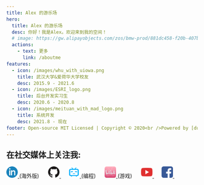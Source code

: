 ```yaml
---
title: Alex 的游乐场
hero:
  title: Alex 的游乐场
  desc: 你好！我是Alex。欢迎来到我的空间！
  # image: https://gw.alipayobjects.com/zos/bmw-prod/881dc458-f20b-407b-947a-95104b5ec82b/k79dm8ih_w144_h144.png
  actions:
    - text: 更多
      link: /aboutme
features:
  - icon: /images/whu_with_uiowa.png
    title: 武汉大学&爱荷华大学校友
    desc: 2015.9 - 2021.6
  - icon: /images/ESRI_logo.png
    title: 后台开发实习生
    desc: 2020.6 - 2020.8
  - icon: /images/meituan_with_mad_logo.png
    title: 系统开发
    desc: 2021.8 - 现在
footer: Open-source MIT Licensed | Copyright © 2020<br />Powered by [dumi](https://d.umijs.org), developed by Alex (Geng) Tian | <a href="https://beian.miit.gov.cn/" target="_blank">京ICP备2022013412号</a>
---
```


## 在社交媒体上关注我:

<a href="https://www.linkedin.com/in/gengtian/">
  <img src="../public/images/linkedin.png"  width="30"/>
</a>(海外版)  &nbsp;&nbsp;&nbsp;&nbsp;

<a href="https://github.com/gengtianuiowa">
  <img src="../public/images/github.png"  width="30"/>
</a> &nbsp;&nbsp;&nbsp;&nbsp;
<a href="https://space.bilibili.com/470259814">
  <img src="../public/images/bilibili.png" alt="drawing" width="30"/>
</a>(编程) &nbsp;&nbsp;&nbsp;&nbsp;

<a href="https://space.bilibili.com/11462109">
  <img src="../public/images/bilibili(red).png" alt="drawing" width="30"/>
</a>(游戏) &nbsp;&nbsp;&nbsp;&nbsp;

<a href="https://www.youtube.com/channel/UCQ_a1womz3A70MlHaYKM1aQ">
  <img src="../public/images/youtube.png" alt="drawing" width="30"/>
</a> &nbsp;&nbsp;&nbsp;&nbsp;
<!-- 
<a href="https://weibo.com/u/1928983975">
  <img src="../public/images/weibo.png" alt="drawing" width="30"/>
</a> &nbsp;&nbsp;&nbsp;&nbsp; -->

<a href="https://www.facebook.com/tian.geng.90">
  <img src="../public/images/facebook.png" alt="drawing" width="30"/>
</a> &nbsp;&nbsp;&nbsp;&nbsp;
